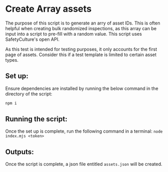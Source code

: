 # Create Array assets
The purpose of this script is to generate an arry of asset IDs. This is often helpful when creating bulk randomized inspections, as this array can be input into a script to pre-fill with a random value. This script uses SafetyCulture's open API.

As this test is intended for testing purposes, it only accounts for the first page of assets. Consider this if a test template is limited to certain asset types.

## Set up:
Ensure dependencies are installed by running the below command in the directory of the script:
```bash
npm i
```

## Running the script:
Once the set up is complete, run the following command in a terminal:
`node index.mjs <token>`

## Outputs:
Once the script is complete, a json file entitled `assets.json` will be created.
